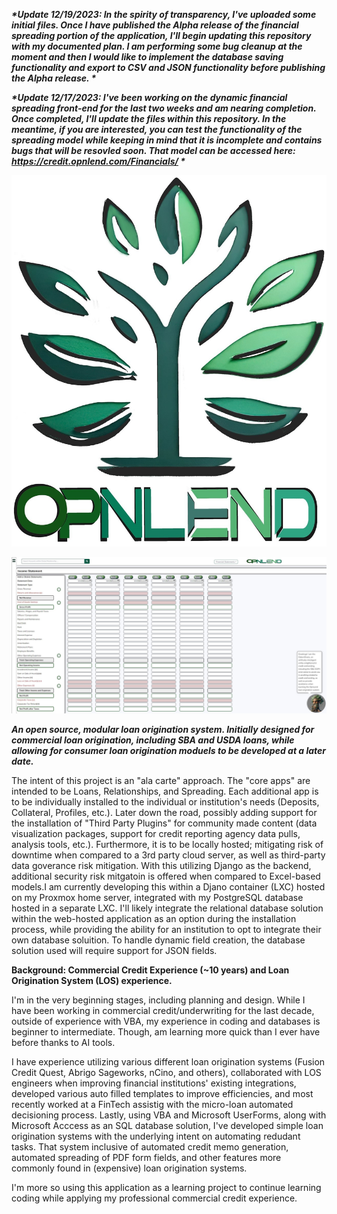 **_*Update 12/19/2023: In the spirity of transparency, I've uploaded some initial files. Once I have published the Alpha release of the financial spreading portion of the application, I'll begin updating this repository with my documented plan. I am performing some bug cleanup at the moment and then I would like to implement the database saving functionality and export to CSV and JSON functionality before publishing the Alpha release. *_**

**_*Update 12/17/2023: I've been working on the dynamic financial spreading front-end for the last two weeks and am nearing completion. Once completed, I'll update the files within this repository. In the meantime, if you are interested, you can test the functionality of the spreading model while keeping in mind that it is incomplete and contains bugs that will be resovled soon. That model can be accessed here: https://credit.opnlend.com/Financials/ *_**

![opnlend-logo](Media/OpnLend-Logo.jpg)

![opnlend-financial-spreading-example](Media/financial_spreading_example.jpg)

**_An open source, modular loan origination system. Initially designed for commercial loan origination, including SBA and USDA loans, while allowing for consumer loan origination moduels to be developed at a later date._**

The intent of this project is an "ala carte" approach. The "core apps" are intended to be Loans, Relationships, and Spreading. Each additional app is to be individually installed to the individual or institution's needs (Deposits, Collateral, Profiles, etc.). Later down the road, possibly adding support for the installation of "Third Party Plugins" for community made content (data visualization packages, support for credit reporting agency data pulls, analysis tools, etc.). Furthermore, it is to be locally hosted; mitigating risk of downtime when compared to a 3rd party cloud server, as well as third-party data goverance risk mitigation. With this utilizing Django as the backend, additional security risk mitgatoin is offered when compared to Excel-based models.I am currently developing this within a Djano container (LXC) hosted on my Proxmox home server, integrated with my PostgreSQL database hosted in a separate LXC. I'll likely integrate the relational database solution within the web-hosted application as an option during the installation process, while providing the ability for an institution to opt to integrate their own database soluition. To handle dynamic field creation, the database solution used will require support for JSON fields.



**Background: Commercial Credit Experience (~10 years) and Loan Origination System (LOS) experience.**

I'm in the very beginning stages, including planning and design. While I have been working in commercial credit/underwriting for the last decade, outside of experience with VBA, my experience in coding and databases is beginner to intermediate. Though, am learning more quick than I ever have before thanks to AI tools.

I have experience utilizing various different loan origination systems (Fusion Credit Quest, Abrigo Sageworks, nCino, and others), collaborated with LOS engineers when improving financial institutions' existing integrations, developed various auto filled templates to improve efficiencies, and most recently worked at a FinTech assistig with the micro-loan automated decisioning process. Lastly, using VBA and Microsoft UserForms, along with Microsoft Acccess as an SQL database solution, I've developed simple loan origination systems with the underlying intent on automating redudant tasks. That system inclusive of automated credit memo generation, automated spreading of PDF form fields, and other features more commonly found in (expensive) loan origination systems.

I'm more so using this application as a learning project to continue learning coding while applying my professional commercial credit experience.
